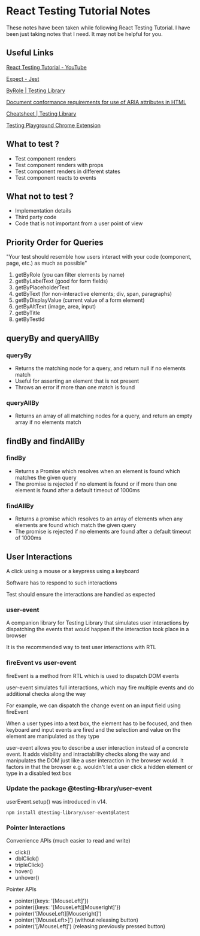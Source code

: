 # React Testing Tutorial Notes

These notes have been taken while following React Testing Tutorial. I have been just taking notes that I need. It may not be helpful for you.

## Useful Links

[React Testing Tutorial - YouTube](https://www.youtube.com/playlist?list=PLC3y8-rFHvwirqe1KHFCHJ0RqNuN61SJd)

[Expect - Jest](https://jestjs.io/docs/expect)

[ByRole | Testing Library](https://testing-library.com/docs/queries/byrole/)

[Document conformance requirements for use of ARIA attributes in HTML](https://www.w3.org/TR/html-aria/#docconformance)

[Cheatsheet | Testing Library](https://testing-library.com/docs/react-testing-library/cheatsheet/)

[Testing Playground Chrome Extension](https://chrome.google.com/webstore/detail/testing-playground/hejbmebodbijjdhflfknehhcgaklhano)

## What to test ?

- Test component renders
- Test component renders with props
- Test component renders in different states
- Test component reacts to events

## What not to test ?

- Implementation details
- Third party code
- Code that is not important from a user point of view

## Priority Order for Queries

"Your test should resemble how users interact with your code (component, page, etc.) as much as possible"

1. getByRole (you can filter elements by name)
2. getByLabelText (good for form fields)
3. getByPlaceholderText
4. getByText (for non-interactive elements; div, span, paragraphs)
5. getByDisplayValue (current value of a form element)
6. getByAltText (image, area, input)
7. getByTitle
8. getByTestId

## queryBy and queryAllBy

### queryBy

- Returns the matching node for a query, and return null if no elements match
- Useful for asserting an element that is not present
- Throws an error if more than one match is found

### queryAllBy

- Returns an array of all matching nodes for a query, and return an empty array if no elements match

## findBy and findAllBy

### findBy

- Returns a Promise which resolves when an element is found which matches the given query
- The promise is rejected if no element is found or if more than one element is found after a default timeout of 1000ms

### findAllBy

- Returns a promise which resolves to an array of elements when any elements are found which match the given query
- The promise is rejected if no elements are found after a default timeout of 1000ms

## User Interactions

A click using a mouse or a keypress using a keyboard

Software has to respond to such interactions

Test should ensure the interactions are handled as expected

### user-event

A companion library for Testing Library that simulates user interactions by dispatching the events that would happen if the interaction took place in a browser

It is the recommended way to test user interactions with RTL

### fireEvent vs user-event

fireEvent is a method from RTL which is used to dispatch DOM events

user-event simulates full interactions, which may fire multiple events and do additional checks along the way

For example, we can dispatch the change event on an input field using fireEvent

When a user types into a text box, the element has to be focused, and then keyboard and input events are fired and the selection and value on the element are manipulated as they type

user-event allows you to describe a user interaction instead of a concrete event. It adds visibility and intractability checks along the way and manipulates the DOM just like a user interaction in the browser would. It factors in that the browser e.g. wouldn't let a user click a hidden element or type in a disabled text box

### Update the package @testing-library/user-event

userEvent.setup() was introduced in v14.

```
npm install @testing-library/user-event@latest
```

### Pointer Interactions

Convenience APIs (much easier to read and write)

- click()
- dblClick()
- tripleClick()
- hover()
- unhover()

Pointer APIs

- pointer({keys: '[MouseLeft]'})
- pointer({keys: '[MouseLeft][Mouseright]'})
- pointer('[MouseLeft][Mouseright]')
- pointer('[MouseLeft>]') (without releasing button)
- pointer('[/MouseLeft]') (releasing previously pressed button)
